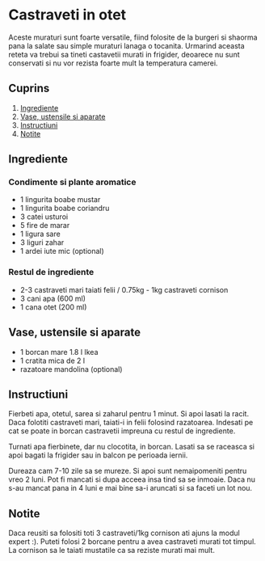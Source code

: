 # Castraveti in otet

Aceste muraturi sunt foarte versatile, fiind folosite de la burgeri si shaorma pana la salate sau simple muraturi lanaga o tocanita.
Urmarind aceasta reteta va trebui sa tineti castavetii murati in frigider, deoarece nu sunt conservati si nu vor rezista foarte mult la temperatura camerei.

## Cuprins

1. [Ingrediente](#ingrediente)
2. [Vase, ustensile si aparate](#vase-ustensile-aparate)
3. [Instructiuni](#instructiuni)
4. [Notite](#notite)

<a id="ingrediente"></a>

## Ingrediente

### Condimente si plante aromatice

- 1 lingurita boabe mustar
- 1 lingurita boabe coriandru
- 3 catei usturoi
- 5 fire de marar
- 1 ligura sare
- 3 liguri zahar
- 1 ardei iute mic (optional)

### Restul de ingrediente

- 2-3 castraveti mari taiati felii / 0.75kg - 1kg castraveti cornison
- 3 cani apa (600 ml)
- 1 cana otet (200 ml)

<a id="vase-ustensile-aparate"></a>

## Vase, ustensile si aparate

- 1 borcan mare 1.8 l Ikea
- 1 cratita mica de 2 l
- razatoare mandolina (optional)

<a id="instructiuni"></a>

## Instructiuni

Fierbeti apa, otetul, sarea si zaharul pentru 1 minut. Si apoi lasati la racit.
Daca folotiti castraveti mari, taiati-i in felii folosind razatoarea. 
Indesati pe cat se poate in borcan castravetii impreuna cu restul de ingrediente.

Turnati apa fierbinete, dar nu clocotita, in borcan. Lasati sa se raceasca si apoi bagati la frigider sau in balcon pe perioada iernii.

Dureaza cam 7-10 zile sa se mureze. Si apoi sunt nemaipomeniti pentru vreo 2 luni. Pot fi mancati si dupa acceea insa tind sa se inmoaie. Daca nu s-au mancat pana in 4 luni e mai bine sa-i aruncati si sa faceti un lot nou.

<a id="notite"></a>

## Notite

Daca reusiti sa folositi toti 3 castraveti/1kg cornison ati ajuns la modul expert :).
Puteti folosi 2 borcane pentru a avea castraveti murati tot timpul.
La cornison sa le taiati mustatile ca sa reziste murati mai mult.